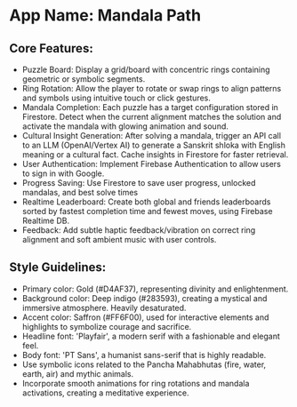 # **App Name**: Mandala Path

## Core Features:

- Puzzle Board: Display a grid/board with concentric rings containing geometric or symbolic segments.
- Ring Rotation: Allow the player to rotate or swap rings to align patterns and symbols using intuitive touch or click gestures.
- Mandala Completion: Each puzzle has a target configuration stored in Firestore. Detect when the current alignment matches the solution and activate the mandala with glowing animation and sound.
- Cultural Insight Generation: After solving a mandala, trigger an API call to an LLM (OpenAI/Vertex AI) to generate a Sanskrit shloka with English meaning or a cultural fact. Cache insights in Firestore for faster retrieval.
- User Authentication: Implement Firebase Authentication to allow users to sign in with Google.
- Progress Saving: Use Firestore to save user progress, unlocked mandalas, and best solve times
- Realtime Leaderboard: Create both global and friends leaderboards sorted by fastest completion time and fewest moves, using Firebase Realtime DB.
- Feedback: Add subtle haptic feedback/vibration on correct ring alignment and soft ambient music with user controls.

## Style Guidelines:

- Primary color: Gold (#D4AF37), representing divinity and enlightenment.
- Background color: Deep indigo (#283593), creating a mystical and immersive atmosphere. Heavily desaturated.
- Accent color: Saffron (#FF6F00), used for interactive elements and highlights to symbolize courage and sacrifice.
- Headline font: 'Playfair', a modern serif with a fashionable and elegant feel.
- Body font: 'PT Sans', a humanist sans-serif that is highly readable.
- Use symbolic icons related to the Pancha Mahabhutas (fire, water, earth, air) and mythic animals.
- Incorporate smooth animations for ring rotations and mandala activations, creating a meditative experience.